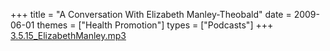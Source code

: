 +++
title = "A Conversation With Elizabeth Manley-Theobald"
date = 2009-06-01
themes = ["Health Promotion"]
types = ["Podcasts"]
+++
[3.5.15\_ElizabethManley.mp3](/files/3.5.15_ElizabethManley.mp3)
